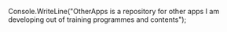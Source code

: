 Console.WriteLine("OtherApps is a repository for other apps I am developing out of training programmes and contents");

